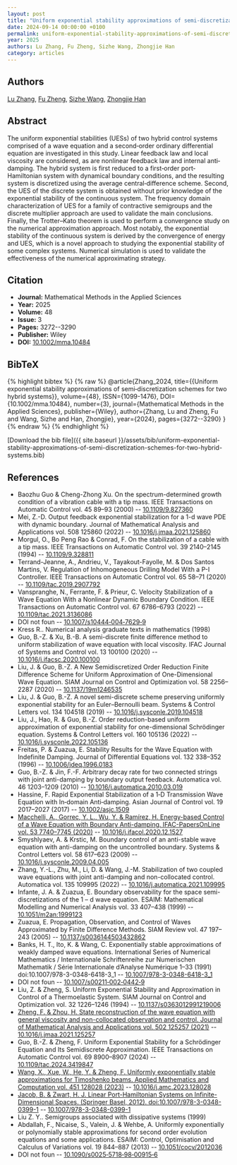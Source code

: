 ```yaml
---
layout: post
title: "Uniform exponential stability approximations of semi‐discretization schemes for two hybrid systems"
date: 2024-09-14 00:00:00 +0100
permalink: uniform-exponential-stability-approximations-of-semi-discretization-schemes-for-two-hybrid-systems
year: 2025
authors: Lu Zhang, Fu Zheng, Sizhe Wang, Zhongjie Han
category: articles
---
```

 
## Authors
[Lu Zhang](authors/lu-zhang), [Fu Zheng](authors/fu-zheng), [Sizhe Wang](authors/sizhe-wang), [Zhongjie Han](authors/zhongjie-han)
 
## Abstract
The uniform exponential stabilities (UESs) of two hybrid control systems comprised of a wave equation and a second‐order ordinary differential equation are investigated in this study. Linear feedback law and local viscosity are considered, as are nonlinear feedback law and internal anti‐damping. The hybrid system is first reduced to a first‐order port‐Hamiltonian system with dynamical boundary conditions, and the resulting system is discretized using the average central‐difference scheme. Second, the UES of the discrete system is obtained without prior knowledge of the exponential stability of the continuous system. The frequency domain characterization of UES for a family of contractive semigroups and the discrete multiplier approach are used to validate the main conclusions. Finally, the Trotter–Kato theorem is used to perform a convergence study on the numerical approximation approach. Most notably, the exponential stability of the continuous system is derived by the convergence of energy and UES, which is a novel approach to studying the exponential stability of some complex systems. Numerical simulation is used to validate the effectiveness of the numerical approximating strategy.
 
## Citation
- **Journal:** Mathematical Methods in the Applied Sciences
- **Year:** 2025
- **Volume:** 48
- **Issue:** 3
- **Pages:** 3272--3290
- **Publisher:** Wiley
- **DOI:** [10.1002/mma.10484](https://doi.org/10.1002/mma.10484)
 
## BibTeX
{% highlight bibtex %}
{% raw %}
@article{Zhang_2024,
  title={{Uniform exponential stability approximations of semi‐discretization schemes for two hybrid systems}},
  volume={48},
  ISSN={1099-1476},
  DOI={10.1002/mma.10484},
  number={3},
  journal={Mathematical Methods in the Applied Sciences},
  publisher={Wiley},
  author={Zhang, Lu and Zheng, Fu and Wang, Sizhe and Han, Zhongjie},
  year={2024},
  pages={3272--3290}
}
{% endraw %}
{% endhighlight %}
 
[Download the bib file]({{ site.baseurl }}/assets/bib/uniform-exponential-stability-approximations-of-semi-discretization-schemes-for-two-hybrid-systems.bib)
 
## References
- Baozhu Guo & Cheng-Zhong Xu. On the spectrum-determined growth condition of a vibration cable with a tip mass. IEEE Transactions on Automatic Control vol. 45 89–93 (2000) -- [10.1109/9.827360](https://doi.org/10.1109/9.827360)
- Mei, Z.-D. Output feedback exponential stabilization for a 1-d wave PDE with dynamic boundary. Journal of Mathematical Analysis and Applications vol. 508 125860 (2022) -- [10.1016/j.jmaa.2021.125860](https://doi.org/10.1016/j.jmaa.2021.125860)
- Morgul, O., Bo Peng Rao & Conrad, F. On the stabilization of a cable with a tip mass. IEEE Transactions on Automatic Control vol. 39 2140–2145 (1994) -- [10.1109/9.328811](https://doi.org/10.1109/9.328811)
- Terrand-Jeanne, A., Andrieu, V., Tayakout-Fayolle, M. & Dos Santos Martins, V. Regulation of Inhomogeneous Drilling Model With a P-I Controller. IEEE Transactions on Automatic Control vol. 65 58–71 (2020) -- [10.1109/tac.2019.2907792](https://doi.org/10.1109/tac.2019.2907792)
- Vanspranghe, N., Ferrante, F. & Prieur, C. Velocity Stabilization of a Wave Equation With a Nonlinear Dynamic Boundary Condition. IEEE Transactions on Automatic Control vol. 67 6786–6793 (2022) -- [10.1109/tac.2021.3136086](https://doi.org/10.1109/tac.2021.3136086)
- DOI not foun -- [10.1007/s10444‐004‐7629‐9](https://doi.org/10.1007/s10444‐004‐7629‐9)
- Kress R.. Numerical analysis graduate texts in mathematics (1998)
- Guo, B.-Z. & Xu, B.-B. A semi-discrete finite difference method to uniform stabilization of wave equation with local viscosity. IFAC Journal of Systems and Control vol. 13 100100 (2020) -- [10.1016/j.ifacsc.2020.100100](https://doi.org/10.1016/j.ifacsc.2020.100100)
- Liu, J. & Guo, B.-Z. A New Semidiscretized Order Reduction Finite Difference Scheme for Uniform Approximation of One-Dimensional Wave Equation. SIAM Journal on Control and Optimization vol. 58 2256–2287 (2020) -- [10.1137/19m1246535](https://doi.org/10.1137/19m1246535)
- Liu, J. & Guo, B.-Z. A novel semi-discrete scheme preserving uniformly exponential stability for an Euler–Bernoulli beam. Systems &amp; Control Letters vol. 134 104518 (2019) -- [10.1016/j.sysconle.2019.104518](https://doi.org/10.1016/j.sysconle.2019.104518)
- Liu, J., Hao, R. & Guo, B.-Z. Order reduction-based uniform approximation of exponential stability for one-dimensional Schrödinger equation. Systems &amp; Control Letters vol. 160 105136 (2022) -- [10.1016/j.sysconle.2022.105136](https://doi.org/10.1016/j.sysconle.2022.105136)
- Freitas, P. & Zuazua, E. Stability Results for the Wave Equation with Indefinite Damping. Journal of Differential Equations vol. 132 338–352 (1996) -- [10.1006/jdeq.1996.0183](https://doi.org/10.1006/jdeq.1996.0183)
- Guo, B.-Z. & Jin, F.-F. Arbitrary decay rate for two connected strings with joint anti-damping by boundary output feedback. Automatica vol. 46 1203–1209 (2010) -- [10.1016/j.automatica.2010.03.019](https://doi.org/10.1016/j.automatica.2010.03.019)
- Hassine, F. Rapid Exponential Stabilization of a 1‐D Transmission Wave Equation with In‐domain Anti‐damping. Asian Journal of Control vol. 19 2017–2027 (2017) -- [10.1002/asjc.1509](https://doi.org/10.1002/asjc.1509)
- [Macchelli, A., Gorrec, Y. L., Wu, Y. & Ramírez, H. Energy-based Control of a Wave Equation with Boundary Anti-damping. IFAC-PapersOnLine vol. 53 7740–7745 (2020)](energy-based-control-of-a-wave-equation-with-boundary-anti-damping) -- [10.1016/j.ifacol.2020.12.1527](https://doi.org/10.1016/j.ifacol.2020.12.1527)
- Smyshlyaev, A. & Krstic, M. Boundary control of an anti-stable wave equation with anti-damping on the uncontrolled boundary. Systems &amp; Control Letters vol. 58 617–623 (2009) -- [10.1016/j.sysconle.2009.04.005](https://doi.org/10.1016/j.sysconle.2009.04.005)
- Zhang, Y.-L., Zhu, M., Li, D. & Wang, J.-M. Stabilization of two coupled wave equations with joint anti-damping and non-collocated control. Automatica vol. 135 109995 (2022) -- [10.1016/j.automatica.2021.109995](https://doi.org/10.1016/j.automatica.2021.109995)
- Infante, J. A. & Zuazua, E. Boundary observability for the space semi-discretizations of the 1 – d wave equation. ESAIM: Mathematical Modelling and Numerical Analysis vol. 33 407–438 (1999) -- [10.1051/m2an:1999123](https://doi.org/10.1051/m2an:1999123)
- Zuazua, E. Propagation, Observation, and Control of Waves Approximated by Finite Difference Methods. SIAM Review vol. 47 197–243 (2005) -- [10.1137/s0036144503432862](https://doi.org/10.1137/s0036144503432862)
- Banks, H. T., Ito, K. & Wang, C. Exponentially stable approximations of weakly damped wave equations. International Series of Numerical Mathematics / Internationale Schriftenreihe zur Numerischen Mathematik / Série Internationale d’Analyse Numérique 1–33 (1991) doi:10.1007/978-3-0348-6418-3_1 -- [10.1007/978-3-0348-6418-3_1](https://doi.org/10.1007/978-3-0348-6418-3_1)
- DOI not foun -- [10.1007/s00211‐002‐0442‐9](https://doi.org/10.1007/s00211‐002‐0442‐9)
- Liu, Z. & Zheng, S. Uniform Exponential Stability and Approximation in Control of a Thermoelastic System. SIAM Journal on Control and Optimization vol. 32 1226–1246 (1994) -- [10.1137/s0363012991219006](https://doi.org/10.1137/s0363012991219006)
- [Zheng, F. & Zhou, H. State reconstruction of the wave equation with general viscosity and non-collocated observation and control. Journal of Mathematical Analysis and Applications vol. 502 125257 (2021)](state-reconstruction-of-the-wave-equation-with-general-viscosity-and-non-collocated-observation-and-control) -- [10.1016/j.jmaa.2021.125257](https://doi.org/10.1016/j.jmaa.2021.125257)
- Guo, B.-Z. & Zheng, F. Uniform Exponential Stability for a Schrödinger Equation and Its Semidiscrete Approximation. IEEE Transactions on Automatic Control vol. 69 8900–8907 (2024) -- [10.1109/tac.2024.3419847](https://doi.org/10.1109/tac.2024.3419847)
- [Wang, X., Xue, W., He, Y. & Zheng, F. Uniformly exponentially stable approximations for Timoshenko beams. Applied Mathematics and Computation vol. 451 128028 (2023)](uniformly-exponentially-stable-approximations-for-timoshenko-beams) -- [10.1016/j.amc.2023.128028](https://doi.org/10.1016/j.amc.2023.128028)
- [Jacob, B. & Zwart, H. J. Linear Port-Hamiltonian Systems on Infinite-Dimensional Spaces. (Springer Basel, 2012). doi:10.1007/978-3-0348-0399-1](linear-port-hamiltonian-systems-on-infinite-dimensional-spaces) -- [10.1007/978-3-0348-0399-1](https://doi.org/10.1007/978-3-0348-0399-1)
- Liu Z. Y.. Semigroups associated with dissipative systems (1999)
- Abdallah, F., Nicaise, S., Valein, J. & Wehbe, A. Uniformly exponentially or polynomially stable approximations for second order evolution equations and some applications. ESAIM: Control, Optimisation and Calculus of Variations vol. 19 844–887 (2013) -- [10.1051/cocv/2012036](https://doi.org/10.1051/cocv/2012036)
- DOI not foun -- [10.1090/s0025‐5718‐98‐00915‐6](https://doi.org/10.1090/s0025‐5718‐98‐00915‐6)

